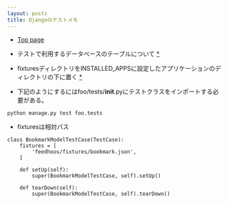 ```yaml
---
layout: posts
title: Djangoのテストメモ 
---
```

* [Top page](https://docs.djangoproject.com/en/dev/topics/testing/)

* テストで利用するデータベースのテーブルについて [*](https://docs.djangoproject.com/en/1.8/topics/testing/overview/#the-test-database)    

* fixturesディレクトリをINSTALLED_APPSに設定したアプリケーションのディレクトリの下に置く [*](https://docs.djangoproject.com/en/1.8/topics/testing/tools/#fixture-loading)   

* 下記のようにするにはfoo/tests/__init__.pyにテストクラスをインポートする必要がある。   
```
python manage.py test foo.tests 
```

* fixturesは相対パス
```
class BookmarkModelTestCase(TestCase):
    fixtures = [
        'feedhoos/fixtures/bookmark.json',
    ]

    def setUp(self):
        super(BookmarkModelTestCase, self).setUp()

    def tearDown(self):
        super(BookmarkModelTestCase, self).tearDown()
```
